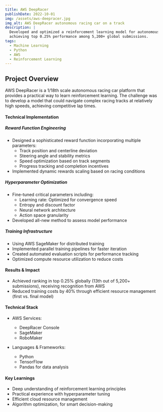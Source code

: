 ```yaml
---
title: AWS DeepRacer
publishDate: 2022-10-01
img: /assets/aws-deepracer.jpg
img_alt: AWS DeepRacer autonomous racing car on a track
description: |
  Developed and optimized a reinforcement learning model for autonomous racing competition,
  achieving top 0.25% performance among 5,200+ global submissions.
tags:
  - Machine Learning
  - Python
  - AWS
  - Reinforcement Learning
---
```


## Project Overview

AWS DeepRacer is a 1/18th scale autonomous racing car platform that provides a practical way to learn reinforcement learning. The challenge was to develop a model that could navigate complex racing tracks at relatively high speeds, achieving competitive lap times.

#### Technical Implementation

##### Reward Function Engineering

- Designed a sophisticated reward function incorporating multiple parameters:
  - Track position and centerline deviation
  - Steering angle and stability metrics
  - Speed optimization based on track segments
  - Progress tracking and completion incentives
- Implemented dynamic rewards scaling based on racing conditions

##### Hyperparameter Optimization

- Fine-tuned critical parameters including:
  - Learning rate: Optimized for convergence speed
  - Entropy and discount factor
  - Neural network architecture
  - Action space granularity
- Developed all-new method to assess model performance

##### Training Infrastructure

- Using AWS SageMaker for distributed training
- Implemented parallel training pipelines for faster iteration
- Created automated evaluation scripts for performance tracking
- Optimized compute resource utilization to reduce costs

#### Results & Impact

- Achieved ranking in top 0.25% globally (13th out of 5,200+ submissions), receiving recognition from AWS
- Reduced training costs by 40% through efficient resource management (first vs. final model)

#### Technical Stack

- AWS Services:
  - DeepRacer Console
  - SageMaker
  - RoboMaker

- Languages & Frameworks:
  - Python
  - TensorFlow
  - Pandas for data analysis

#### Key Learnings

- Deep understanding of reinforcement learning principles
- Practical experience with hyperparameter tuning
- Efficient cloud resource management
- Algorithm optimization, for smart decision-making
